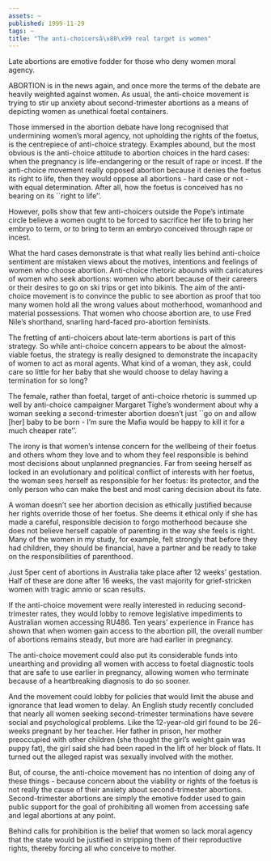 ```yaml
---
assets: ~
published: 1999-11-29
tags: ~
title: "The anti-choicersâ\x80\x99 real target is women"
---
```

Late abortions are emotive fodder for those who deny women moral agency.

ABORTION is in the news again, and once more the terms of the debate are
heavily weighted against women. As usual, the anti-choice movement is
trying to stir up anxiety about second-trimester abortions as a means of
depicting women as unethical foetal containers.

Those immersed in the abortion debate have long recognised that
undermining women’s moral agency, not upholding the rights of the
foetus, is the centrepiece of anti-choice strategy. Examples abound, but
the most obvious is the anti-choice attitude to abortion choices in the
hard cases: when the pregnancy is life-endangering or the result of rape
or incest. If the anti-choice movement really opposed abortion because
it denies the foetus its right to life, then they would oppose all
abortions - hard case or not - with equal determination. After all, how
the foetus is conceived has no bearing on its \`\`right to life’’.

However, polls show that few anti-choicers outside the Pope’s intimate
circle believe a women ought to be forced to sacrifice her life to bring
her embryo to term, or to bring to term an embryo conceived through rape
or incest.

What the hard cases demonstrate is that what really lies behind
anti-choice sentiment are mistaken views about the motives, intentions
and feelings of women who choose abortion. Anti-choice rhetoric abounds
with caricatures of women who seek abortions: women who abort because of
their careers or their desires to go on ski trips or get into bikinis.
The aim of the anti-choice movement is to convince the public to see
abortion as proof that too many women hold all the wrong values about
motherhood, womanhood and material possessions. That women who choose
abortion are, to use Fred Nile’s shorthand, snarling hard-faced
pro-abortion feminists.

The fretting of anti-choicers about late-term abortions is part of this
strategy. So while anti-choice concern appears to be about the
almost-viable foetus, the strategy is really designed to demonstrate the
incapacity of women to act as moral agents. What kind of a woman, they
ask, could care so little for her baby that she would choose to delay
having a termination for so long?

The female, rather than foetal, target of anti-choice rhetoric is summed
up well by anti-choice campaigner Margaret Tighe’s wonderment about why
a woman seeking a second-trimester abortion doesn’t just \`\`go on and
allow [her] baby to be born - I’m sure the Mafia would be happy to kill
it for a much cheaper rate’’.

The irony is that women’s intense concern for the wellbeing of their
foetus and others whom they love and to whom they feel responsible is
behind most decisions about unplanned pregnancies. Far from seeing
herself as locked in an evolutionary and political conflict of interests
with her foetus, the woman sees herself as responsible for her foetus:
its protector, and the only person who can make the best and most caring
decision about its fate.

A woman doesn’t see her abortion decision as ethically justified because
her rights override those of her foetus. She deems it ethical only if
she has made a careful, responsible decision to forgo motherhood because
she does not believe herself capable of parenting in the way she feels
is right. Many of the women in my study, for example, felt strongly that
before they had children, they should be financial, have a partner and
be ready to take on the responsibilities of parenthood.

Just 5per cent of abortions in Australia take place after 12 weeks’
gestation. Half of these are done after 16 weeks, the vast majority for
grief-stricken women with tragic amnio or scan results.

If the anti-choice movement were really interested in reducing
second-trimester rates, they would lobby to remove legislative
impediments to Australian women accessing RU486. Ten years’ experience
in France has shown that when women gain access to the abortion pill,
the overall number of abortions remains steady, but more are had earlier
in pregnancy.

The anti-choice movement could also put its considerable funds into
unearthing and providing all women with access to foetal diagnostic
tools that are safe to use earlier in pregnancy, allowing women who
terminate because of a heartbreaking diagnosis to do so sooner.

And the movement could lobby for policies that would limit the abuse and
ignorance that lead women to delay. An English study recently concluded
that nearly all women seeking second-trimester terminations have severe
social and psychological problems. Like the 12-year-old girl found to be
26-weeks pregnant by her teacher. Her father in prison, her mother
preoccupied with other children (she thought the girl’s weight gain was
puppy fat), the girl said she had been raped in the lift of her block of
flats. It turned out the alleged rapist was sexually involved with the
mother.

But, of course, the anti-choice movement has no intention of doing any
of these things - because concern about the viability or rights of the
foetus is not really the cause of their anxiety about second-trimester
abortions. Second-trimester abortions are simply the emotive fodder used
to gain public support for the goal of prohibiting all women from
accessing safe and legal abortions at any point.

Behind calls for prohibition is the belief that women so lack moral
agency that the state would be justified in stripping them of their
reproductive rights, thereby forcing all who conceive to mother.